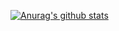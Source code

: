[![Anurag's github stats](https://github-readme-stats.vercel.app/api?username=thanasismpalatsoukas)](https://github.com/thanasismpalatsoukas/github-readme-stats)
